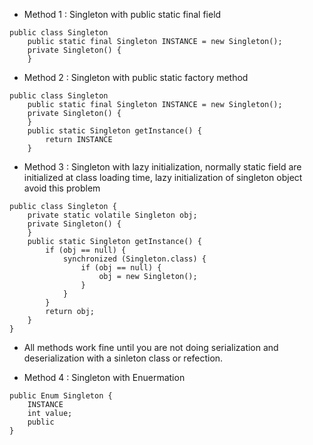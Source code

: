 - Method 1 : Singleton with public static final field
```
public class Singleton
    public static final Singleton INSTANCE = new Singleton();
    private Singleton() {
    }
```

- Method 2 : Singleton with public static factory method
```
public class Singleton
    public static final Singleton INSTANCE = new Singleton();
    private Singleton() {
    }
    public static Singleton getInstance() {
        return INSTANCE
    }
```

- Method 3 : Singleton with lazy initialization, normally static field are initialized at class loading time,
lazy initialization of singleton object avoid this problem
```
public class Singleton {
    private static volatile Singleton obj;
    private Singleton() {
    }
    public static Singleton getInstance() {
        if (obj == null) {
            synchronized (Singleton.class) {
                if (obj == null) {
                    obj = new Singleton();
                }
            }
        }
        return obj;
    }
}
```

* All methods work fine until you are not doing serialization and deserialization with a sinleton class or refection.

- Method 4 : Singleton with Enuermation

```
public Enum Singleton {
    INSTANCE
    int value;
    public
}
```
